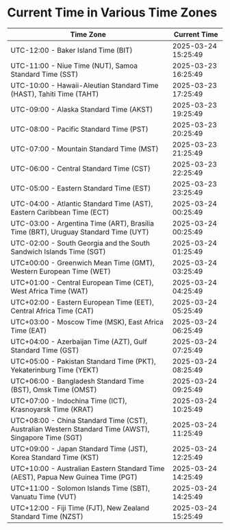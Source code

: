 # Current Time in Various Time Zones

| Time Zone | Current Time |
|-----------|--------------|
| UTC-12:00 - Baker Island Time (BIT) | 2025-03-24 15:25:49 |
| UTC-11:00 - Niue Time (NUT), Samoa Standard Time (SST) | 2025-03-23 16:25:49 |
| UTC-10:00 - Hawaii-Aleutian Standard Time (HAST), Tahiti Time (TAHT) | 2025-03-23 17:25:49 |
| UTC-09:00 - Alaska Standard Time (AKST) | 2025-03-23 19:25:49 |
| UTC-08:00 - Pacific Standard Time (PST) | 2025-03-23 20:25:49 |
| UTC-07:00 - Mountain Standard Time (MST) | 2025-03-23 21:25:49 |
| UTC-06:00 - Central Standard Time (CST) | 2025-03-23 22:25:49 |
| UTC-05:00 - Eastern Standard Time (EST) | 2025-03-23 23:25:49 |
| UTC-04:00 - Atlantic Standard Time (AST), Eastern Caribbean Time (ECT) | 2025-03-24 00:25:49 |
| UTC-03:00 - Argentina Time (ART), Brasília Time (BRT), Uruguay Standard Time (UYT) | 2025-03-24 00:25:49 |
| UTC-02:00 - South Georgia and the South Sandwich Islands Time (SGT) | 2025-03-24 01:25:49 |
| UTC±00:00 - Greenwich Mean Time (GMT), Western European Time (WET) | 2025-03-24 03:25:49 |
| UTC+01:00 - Central European Time (CET), West Africa Time (WAT) | 2025-03-24 04:25:49 |
| UTC+02:00 - Eastern European Time (EET), Central Africa Time (CAT) | 2025-03-24 05:25:49 |
| UTC+03:00 - Moscow Time (MSK), East Africa Time (EAT) | 2025-03-24 06:25:49 |
| UTC+04:00 - Azerbaijan Time (AZT), Gulf Standard Time (GST) | 2025-03-24 07:25:49 |
| UTC+05:00 - Pakistan Standard Time (PKT), Yekaterinburg Time (YEKT) | 2025-03-24 08:25:49 |
| UTC+06:00 - Bangladesh Standard Time (BST), Omsk Time (OMST) | 2025-03-24 09:25:49 |
| UTC+07:00 - Indochina Time (ICT), Krasnoyarsk Time (KRAT) | 2025-03-24 10:25:49 |
| UTC+08:00 - China Standard Time (CST), Australian Western Standard Time (AWST), Singapore Time (SGT) | 2025-03-24 11:25:49 |
| UTC+09:00 - Japan Standard Time (JST), Korea Standard Time (KST) | 2025-03-24 12:25:49 |
| UTC+10:00 - Australian Eastern Standard Time (AEST), Papua New Guinea Time (PGT) | 2025-03-24 14:25:49 |
| UTC+11:00 - Solomon Islands Time (SBT), Vanuatu Time (VUT) | 2025-03-24 14:25:49 |
| UTC+12:00 - Fiji Time (FJT), New Zealand Standard Time (NZST) | 2025-03-24 15:25:49 |
